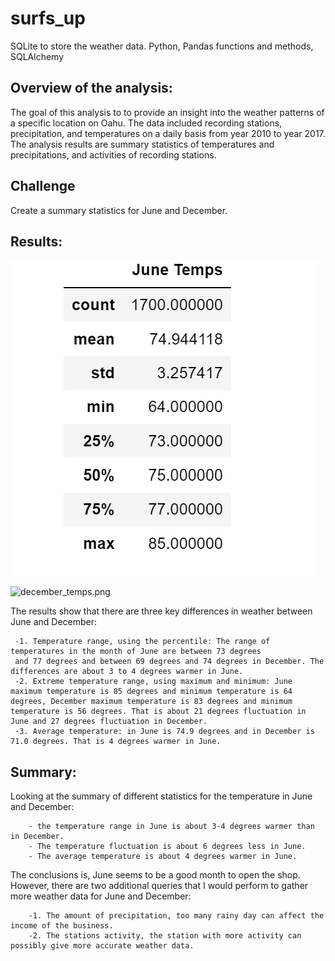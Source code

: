 # surfs_up

SQLite to store the weather data. 
Python, Pandas functions and methods, SQLAlchemy

## Overview of the analysis: 

The goal of this analysis to to provide an insight into the weather patterns of a specific location on Oahu. The data included recording stations, precipitation, and temperatures on a daily basis from year 2010 to year 2017. The analysis results are summary statistics of temperatures and precipitations, and activities of recording stations.

## Challenge

Create a summary statistics for June and December.

## Results:



 ![june_temps.png](Resources/june_temps.png)  
 
 
 
 ![december_temps.png](Resources/december_.png)  
  
  
The results show that there are three key differences in weather between June and December:

     -1. Temperature range, using the percentile: The range of temperatures in the month of June are between 73 degrees 
     and 77 degrees and between 69 degrees and 74 degrees in December. The differences are about 3 to 4 degrees warmer in June.
     -2. Extreme temperature range, using maximum and minimum: June maximum temperature is 85 degrees and minimum temperature is 64 degrees, December maximum temperature is 83 degrees and minimum temperature is 56 degrees. That is about 21 degrees fluctuation in June and 27 degrees fluctuation in December.
     -3. Average temperature: in June is 74.9 degrees and in December is 71.0 degrees. That is 4 degrees warmer in June.   
   
## Summary: 

Looking at the summary of different statistics for the temperature in June and December:

        - the temperature range in June is about 3-4 degrees warmer than in December. 
        - The temperature fluctuation is about 6 degrees less in June.  
        - The average temperature is about 4 degrees warmer in June. 
        
The conclusions is, June seems to be a good month to open the shop.  However, there are two additional queries that I would perform to gather more weather data for June and December:

        -1. The amount of precipitation, too many rainy day can affect the income of the business.
        -2. The stations activity, the station with more activity can possibly give more accurate weather data. 


